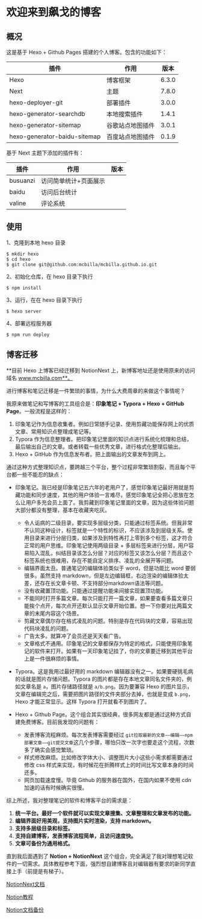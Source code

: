 # 欢迎来到飙戈的博客
## 概况

这是基于 Hexo + Github Pages 搭建的个人博客。包含的功能如下：

| 插件                         | 作用             | 版本  |
| ---------------------------- | ---------------- | ----- |
| Hexo                         | 博客框架         | 6.3.0 |
| Next                         | 主题             | 7.8.0 |
| hexo-deployer-git            | 部署插件         | 3.0.0 |
| hexo-generator-searchdb      | 本地搜索插件     | 1.4.1 |
| hexo-generator-sitemap       | 谷歌站点地图插件 | 3.0.1 |
| hexo-generator-baidu-sitemap | 百度站点地图插件 | 0.1.9 |

基于 Next 主题下添加的插件有：

| 插件     | 作用                  | 版本 |
| -------- | --------------------- | ---- |
| busuanzi | 访问简单统计+页面展示 |      |
| baidu    | 访问后台统计          |      |
| valine   | 评论系统              |      |

## 使用

1、克隆到本地 hexo 目录

```shell
$ mkdir hexo
$ cd hexo
$ git clone git@github.com:mcbilla/mcbilla.github.io.git
```

2、初始化仓库，在 hexo 目录下执行

```shell
$ npm install
```

3、运行，在在 hexo 目录下执行

```shell
$ hexo server
```

4、部署远程服务器

```
$ npm run deploy
```

## 博客迁移

**目前 Hexo 上博客已经迁移到 NotionNext 上，新博客地址还是使用原来的访问域名 www.mcbilla.com**。

进行博客和笔记迁移是一件繁琐的事情，为什么大费周章的来做这个事情呢？

我原来做笔记和写博客的工具组合是：**印象笔记 + Typora + Hexo + GitHub Page**。一般流程是这样的：

1. 印象笔记作为信息收集者。例如日常随手记录、使用剪藏功能保存网上的优质文章、常用知识点整理成笔记等。
2. Typora 作为信息整理者。把印象笔记里面的知识点进行系统化梳理和总结，最后输出自己的文章。或者转载一些优秀文章，进行格式化整理后输出。
3. Hexo + GitHub 作为信息发布者。把上面输出的文章发布到网上。

通过这种方式整理知识点，要跨越三个平台，整个过程非常繁琐割裂，而且每个平台都一些不能忍的缺点：

* 印象笔记。我已经是印象笔记五六年的老用户了，感觉印象笔记最好用就是剪藏功能和同步速度，其他的用户体验一言难尽，感觉印象笔记全把心思放在怎么让用户多充会员上面了。我剪藏到印象笔记里面的文章，因为这些体验问题大部分都没有整理，基本在收藏夹吃灰。
  * 令人诟病的二级目录，要实现多层级分类，只能通过标签系统。但我非常不认同这种设计，标签就是一个特性的标识，不应该涉及到层级关系。使用目录来进行分层归类，如果涉及到特性再打上零到多个标签，这才符合正常的用户思维。印象笔记使用两级目录 + 多层标签来进行分层，用户容易陷入混乱，纠结目录该怎么分层？对应的标签又该怎么分层？而且这个标签系统也很难用，存在不能自定义排序、凌乱的全展开等问题。
  * 编辑界面太丑。普通笔记的编辑体验类似于 word，但是功能比 word 要弱很多。虽然支持 markdown，但是左边编辑框，右边渲染的编辑体验太差，还存在长文章卡顿、不支持部分markdown语法等问题。
  * 没有收藏置顶功能。只能通过提醒功能来间接实现置顶功能。
  * 不能同时打开多篇文章。每次只能打开一篇文章，如果要查看多篇文章只能挨个点开，每次点开还默认显示文章开始位置。想一下你要对比两篇文章的末尾内容这个场景。
  * 剪藏文章偶尔存在格式凌乱的问题。特别是存在代码块的文章，容易出现代码块凌乱的问题。
  * 广告太多。就算冲了会员还是天天看广告。
  * 文章格式不通用。印象笔记的文章都保存为特定的格式，只能使用印象笔记的软件来打开。如果有一天印象笔记挂了，你的文章要迁移到其他平台上是一件很麻烦的事情。

* Typora。这是我用过最好用的 markdown 编辑器没有之一。如果要硬挑毛病的话就是图片存储问题。Typora 的图片都是存在本地文章同名文件夹的，例如文章名是 `a`，图片存储路径就是 `a/b.png`。因为要兼容 Hexo 的图片显示，文章在编辑完之后，需要把图片路径的文件夹部分去掉，也就是变成 `b.png`，Hexo 才能正常显示。这样 Typora 打开就看不到图片了。
* Hexo + Github Page。这个组合其实很经典，很多网友都是通过这种方式自建免费博客。目前我发现的问题有：
  * 发表博客流程麻烦。每次发表博客需要经过 `git拉取最新的文章——编辑——npm部署文章——git提交文章`这几个步骤，哪怕只改一次字也要走这个流程，次数多了确实会感觉繁琐。
  * 样式修改麻烦。比如修改字体大小、调整图片大小这些小需求都需要通过修改 css 样式来实现，有时候花在折腾样式上的时间比写文章本身的时间还多。
  * 网页加载速度慢。毕竟 Github 的服务器在国外，在国内如果不使用 cdn 加速的话有时候确实很慢。



综上所述，我对整理笔记的软件和博客平台的需求是：

1. **统一平台。最好一个软件就可以实现文章搜集、文章整理和文章发布的功能。**
2. **编辑界面好用美观，支持图片实时渲染，支持 markdown。**
3. **支持多层级目录和标签。**
4. **支持自建博客，发表博客流程简单，且访问速度快。**
5. **文章可备份为通用格式。**



直到我后面遇到了 **Notion + NotionNext** 这个组合，完全满足了我对理想笔记软件的一切需求。具体教程参考下面，强烈想自建博客且对编辑器有要求的新同学直接上手（前提是有梯子）。

[NotionNext文档](https://docs.tangly1024.com/article/vercel-deploy-notion-next)

[Notion教程](https://notionchina.co/guide/)

[Notion文档备份](https://darkreunion.tech/article/backup-notion-to-github)